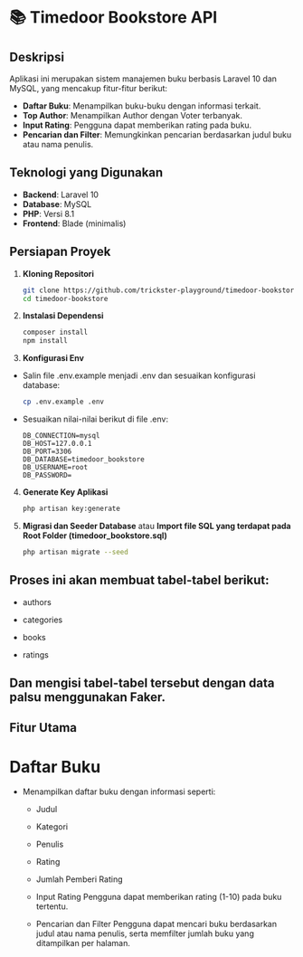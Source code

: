 # 📚 Timedoor Bookstore API

## Deskripsi

Aplikasi ini merupakan sistem manajemen buku berbasis Laravel 10 dan MySQL, yang mencakup fitur-fitur berikut:

- **Daftar Buku**: Menampilkan buku-buku dengan informasi terkait.
- **Top Author**: Menampilkan Author dengan Voter terbanyak.
- **Input Rating**: Pengguna dapat memberikan rating pada buku.
- **Pencarian dan Filter**: Memungkinkan pencarian berdasarkan judul buku atau nama penulis.

## Teknologi yang Digunakan

- **Backend**: Laravel 10
- **Database**: MySQL
- **PHP**: Versi 8.1
- **Frontend**: Blade (minimalis)

## Persiapan Proyek

1. **Kloning Repositori**

   ```bash
   git clone https://github.com/trickster-playground/timedoor-bookstore.git
   cd timedoor-bookstore

2. **Instalasi Dependensi**

   ```bash
   composer install
   npm install

3. **Konfigurasi Env**

- Salin file .env.example menjadi .env dan sesuaikan konfigurasi database:

   ```bash
   cp .env.example .env
   ```

- Sesuaikan nilai-nilai berikut di file .env:

   ```env
   DB_CONNECTION=mysql
   DB_HOST=127.0.0.1
   DB_PORT=3306
   DB_DATABASE=timedoor_bookstore
   DB_USERNAME=root
   DB_PASSWORD=

4. **Generate Key Aplikasi**

   ```bash
   php artisan key:generate

5. **Migrasi dan Seeder Database** atau **Import file SQL yang terdapat pada Root Folder (timedoor_bookstore.sql)**

   ```bash
   php artisan migrate --seed

## Proses ini akan membuat tabel-tabel berikut:

- authors

- categories

- books

- ratings

## Dan mengisi tabel-tabel tersebut dengan data palsu menggunakan Faker.

## Fitur Utama
 # Daftar Buku
  - Menampilkan daftar buku dengan informasi seperti:

    - Judul

    - Kategori

    - Penulis

    - Rating

    - Jumlah Pemberi Rating

    - Input Rating
    Pengguna dapat memberikan rating (1-10) pada buku tertentu.

    - Pencarian dan Filter
      Pengguna dapat mencari buku berdasarkan judul atau nama penulis, serta memfilter jumlah buku yang ditampilkan per halaman.

